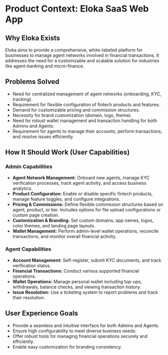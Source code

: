 # Product Context: Eloka SaaS Web App

## Why Eloka Exists
Eloka aims to provide a comprehensive, white-labeled platform for businesses to manage agent networks involved in financial transactions. It addresses the need for a customizable and scalable solution for industries like agent-banking and micro-finance.

## Problems Solved
-   Need for centralized management of agent networks (onboarding, KYC, tracking).
-   Requirement for flexible configuration of fintech products and features.
-   Demand for customizable pricing and commission structures.
-   Necessity for brand customization (domain, logo, theme).
-   Need for robust wallet management and transaction handling for both Admins and Agents.
-   Requirement for agents to manage their accounts, perform transactions, and resolve issues efficiently.

## How It Should Work (User Capabilities)

### Admin Capabilities
-   **Agent Network Management:** Onboard new agents, manage KYC verification processes, track agent activity, and access business analytics.
-   **Product Configuration:** Enable or disable specific fintech products, manage feature toggles, and configure integrations.
-   **Pricing & Commissions:** Define flexible commission structures based on agent, product, or tier. Includes options for file upload configurations or custom page creation.
-   **Customization & Branding:** Set custom domains, app names, logos, color themes, and landing page layouts.
-   **Wallet Management:** Perform admin-level wallet operations, reconcile transactions, and monitor overall financial activity.

### Agent Capabilities
-   **Account Management:** Self-register, submit KYC documents, and track verification status.
-   **Financial Transactions:** Conduct various supported financial operations.
-   **Wallet Operations:** Manage personal wallet including top-ups, withdrawals, balance checks, and viewing transaction history.
-   **Issue Resolution:** Use a ticketing system to report problems and track their resolution.

## User Experience Goals
-   Provide a seamless and intuitive interface for both Admins and Agents.
-   Ensure high configurability to meet diverse business needs.
-   Offer robust tools for managing financial operations securely and efficiently.
-   Enable easy customization for branding consistency.
